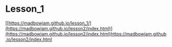 # Lesson_1
[[https://madbowjam.github.io/lesson_1/](https://madbowjam.github.io/lesson2/index.html)](https://madbowjam.github.io/lesson2/index.html)https://madbowjam.github.io/lesson2/index.html
